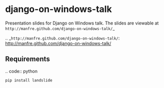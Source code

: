 django-on-windows-talk
======================

Presentation slides for Django on Windows talk. The slides are viewable at
`http://manfre.github.com/django-on-windows-talk/`_

.. _`http://manfre.github.com/django-on-windows-talk/`: http://manfre.github.com/django-on-windows-talk/

Requirements
------------

.. code:: python

    pip install landslide
    
